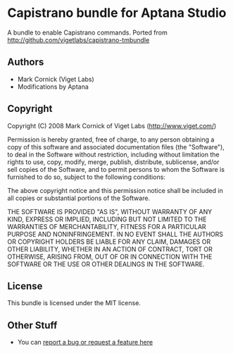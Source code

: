 # Capistrano bundle for Aptana Studio

A bundle to enable Capistrano commands. Ported from http://github.com/vigetlabs/capistrano-tmbundle

## Authors

* Mark Cornick (Viget Labs)
* Modifications by Aptana

## Copyright

Copyright (C) 2008 Mark Cornick of Viget Labs (http://www.viget.com/)

Permission is hereby granted, free of charge, to any person obtaining a copy of this software and associated documentation files (the "Software"), to deal in the Software without restriction, including without limitation the rights to use, copy, modify, merge, publish, distribute, sublicense, and/or sell copies of the Software, and to permit persons to whom the Software is furnished to do so, subject to the following conditions:

The above copyright notice and this permission notice shall be included in all copies or substantial portions of the Software.

THE SOFTWARE IS PROVIDED "AS IS", WITHOUT WARRANTY OF ANY KIND, EXPRESS OR IMPLIED, INCLUDING BUT NOT LIMITED TO THE WARRANTIES OF MERCHANTABILITY, FITNESS FOR A PARTICULAR PURPOSE AND NONINFRINGEMENT. IN NO EVENT SHALL THE AUTHORS OR COPYRIGHT HOLDERS BE LIABLE FOR ANY CLAIM, DAMAGES OR OTHER LIABILITY, WHETHER IN AN ACTION OF CONTRACT, TORT OR OTHERWISE, ARISING FROM, OUT OF OR IN CONNECTION WITH THE SOFTWARE OR THE USE OR OTHER DEALINGS IN THE SOFTWARE.

## License

This bundle is licensed under the MIT license.

## Other Stuff

* You can [report a bug or request a feature here](http://github.com/aptana/capistrano.ruble/issues)